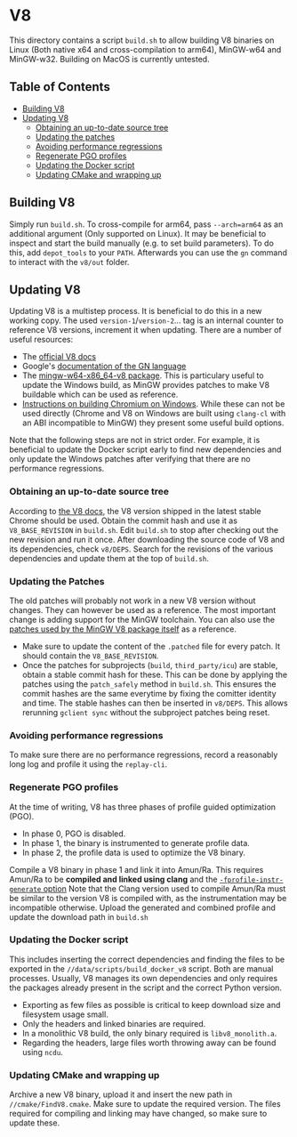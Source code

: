 # V8
This directory contains a script `build.sh` to allow building V8 binaries on Linux (Both native x64 and cross-compilation to arm64), MinGW-w64 and MinGW-w32.
Building on MacOS is currently untested.

## Table of Contents
- [Building V8](#building-v8)
- [Updating V8](#updating-v8)
  * [Obtaining an up-to-date source tree](#obtaining-an-up-to-date-source-tree)
  * [Updating the patches](#updating-the-patches)
  * [Avoiding performance regressions](#avoiding-performance-regressions)
  * [Regenerate PGO profiles](#regenerate-pgo-profiles)
  * [Updating the Docker script](#updating-the-docker-script)
  * [Updating CMake and wrapping up](#updating-cmake-and-wrapping-up)

## Building V8
Simply run `build.sh`.
To cross-compile for arm64, pass `--arch=arm64` as an additional argument (Only supported on Linux).
It may be beneficial to inspect and start the build manually (e.g. to set build parameters).
To do this, add `depot_tools` to your `PATH`.
Afterwards you can use the `gn` command to interact with the `v8/out` folder.

## Updating V8
Updating V8 is a multistep process.
It is beneficial to do this in a new working copy.
The used `version-1`/`version-2`... tag is an internal counter to reference V8 versions, increment it when updating.
There are a number of useful resources:
- The [official V8 docs](https://v8.dev/docs)
- Google's [documentation of the GN language](https://gn.googlesource.com/gn/+/refs/heads/main/docs/)
- The [mingw-w64-x86_64-v8 package](https://packages.msys2.org/package/mingw-w64-x86_64-v8?repo=mingw64).
  This is particulary useful to update the Windows build, as MinGW provides patches to make V8 buildable which can be used as reference.
- [Instructions on building Chromium on Windows](https://chromium.googlesource.com/chromium/src/+/main/docs/windows_build_instructions.md). While these can not be used directly (Chrome and V8 on Windows are built using `clang-cl` with an ABI incompatible to MinGW) they present some useful build options.

Note that the following steps are not in strict order.
For example, it is beneficial to update the Docker script early to find new dependencies and only update the Windows patches after verifying that there are no performance regressions.

### Obtaining an up-to-date source tree
According to [the V8 docs](https://v8.dev/docs/version-numbers), the V8 version shipped in the latest stable Chrome should be used.
Obtain the commit hash and use it as `V8_BASE_REVISION` in `build.sh`.
Edit `build.sh` to stop after checking out the new revision and run it once.
After downloading the source code of V8 and its dependencies, check `v8/DEPS`.
Search for the revisions of the various dependencies and update them at the top of `build.sh`.

### Updating the Patches
The old patches will probably not work in a new V8 version without changes.
They can however be used as a reference.
The most important change is adding support for the MinGW toolchain.
You can also use the [patches used by the MinGW V8 package itself](https://github.com/msys2/MINGW-packages/tree/master/mingw-w64-v8) as a reference.
- Make sure to update the content of the `.patched` file for every patch.
  It should contain the `V8_BASE_REVISION`.
- Once the patches for subprojects (`build`, `third_party/icu`) are stable, obtain a stable commit hash for these.
  This can be done by applying the patches using the `patch_safely` method in `build.sh`.
  This ensures the commit hashes are the same everytime by fixing the comitter identity and time.
  The stable hashes can then be inserted in `v8/DEPS`.
  This allows rerunning `gclient sync` without the subproject patches being reset.

### Avoiding performance regressions
To make sure there are no performance regressions, record a reasonably long log and profile it using the `replay-cli`.

### Regenerate PGO profiles
At the time of writing, V8 has three phases of profile guided optimization (PGO).
- In phase 0, PGO is disabled.
- In phase 1, the binary is instrumented to generate profile data.
- In phase 2, the profile data is used to optimize the V8 binary.

Compile a V8 binary in phase 1 and link it into Amun/Ra.
This requires Amun/Ra to be **compiled and linked using clang** and the [`-fprofile-instr-generate` option](https://clang.llvm.org/docs/UsersManual.html#profiling-with-instrumentation)
Note that the Clang version used to compile Amun/Ra must be similar to the version V8 is compiled with, as the instrumentation may be incompatible otherwise.
Upload the generated and combined profile and update the download path in `build.sh`

### Updating the Docker script
This includes inserting the correct dependencies and finding the files to be exported in the `//data/scripts/build_docker_v8` script.
Both are manual processes.
Usually, V8 manages its own dependencies and only requires the packages already present in the script and the correct Python version.
- Exporting as few files as possible is critical to keep download size and filesystem usage small.
- Only the headers and linked binaries are required.
- In a monolithic V8 build, the only binary required is `libv8_monolith.a`.
- Regarding the headers, large files worth throwing away can be found using `ncdu`.

### Updating CMake and wrapping up
Archive a new V8 binary, upload it and insert the new path in `//cmake/FindV8.cmake`.
Make sure to update the required version.
The files required for compiling and linking may have changed, so make sure to update these.
